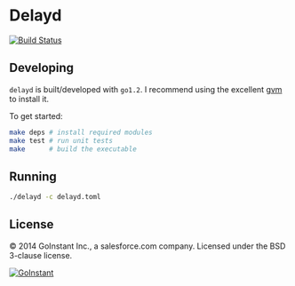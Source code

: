 # Delayd

[![Build Status](https://magnum.travis-ci.com/goinstant/delayd.svg?token=pPAtatqxvKxCP6YPwTxz&branch=master)](https://magnum.travis-ci.com/goinstant/delayd)

## Developing

`delayd` is built/developed with `go1.2`. I recommend using the excellent
[gvm](https://github.com/moovweb/gvm) to install it.

To get started:
```bash
make deps # install required modules
make test # run unit tests
make      # build the executable
```

## Running

```bash
./delayd -c delayd.toml
```

## License
&copy; 2014 GoInstant Inc., a salesforce.com company. Licensed under the BSD
3-clause license.

[![GoInstant](http://goinstant.com/static/img/logo.png)](http://goinstant.com)
